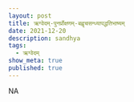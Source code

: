 ```yaml
---
layout: post
title: ऋग्वेदम्-पुनर्प्रोक्षणम्-बह्वृचसन्ध्यापद्धतिभाष्यम्
date: 2021-12-20
description: sandhya
tags:
  - ऋग्वेदम्
show_meta: true
published: true
---
```



NA
